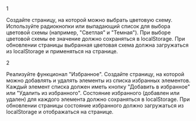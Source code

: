 1

Создайте страницу, на которой можно выбрать цветовую схему. Используйте радиокнопки или выпадающий список для выбора цветовой схемы (например, "Светлая" и "Темная"). При выборе цветовой схемы ее значение должно сохраняться в localStorage. При обновлении страницы выбранная цветовая схема должна загружаться из localStorage и применяться на странице.

2

Реализуйте функционал "Избранное". Создайте страницу, на которой можно добавлять и удалять элементы из списка избранных элементов. Каждый элемент списка должен иметь кнопку "Добавить в избранное" или "Удалить из избранного". Состояние избранного (добавлен или удален) для каждого элемента должно сохраняться в localStorage. При обновлении страницы состояние избранного должно загружаться из localStorage и отображаться на странице.